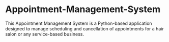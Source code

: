 # Appointment-Management-System
This Appointment Management System is a Python-based application designed to manage scheduling and cancellation of appointments for a hair salon or any service-based business.
